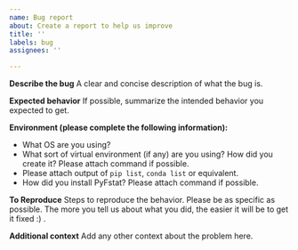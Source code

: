 ```yaml
---
name: Bug report
about: Create a report to help us improve
title: ''
labels: bug
assignees: ''

---
```


**Describe the bug**
A clear and concise description of what the bug is.

**Expected behavior**
If possible, summarize the intended behavior you expected to get.

**Environment (please complete the following information):**
- What OS are you using?
- What sort of virtual environment (if any) are you using? How did you create it? Please attach command if possible.
- Please attach output of `pip list`, `conda list` or equivalent.
- How did you install PyFstat? Please attach command if possible.

**To Reproduce**
Steps to reproduce the behavior. Please be as specific as possible.
The more you tell us about what you did, the easier it will be to get it fixed :) .

**Additional context**
Add any other context about the problem here.

